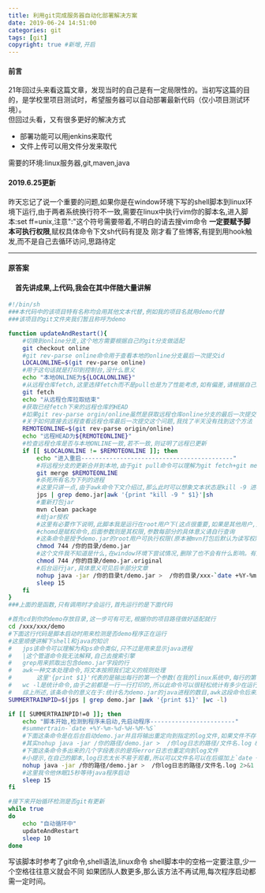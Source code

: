 ```yaml
---
title: 利用git完成服务器自动化部署解决方案
date: 2019-06-24 14:51:00
categories: git
tags: [git]
copyright: true #新增,开启
---
```


#### 前言
21年回过头来看这篇文章，发现当时的自己是有一定局限性的。当初写这篇的目的，是学校里项目测试时，希望服务器可以自动部署最新代码（仅小项目测试环境）。  
但回过头看，又有很多更好的解决方式
- 部署功能可以用jenkins来取代
- 文件上传可以用文件分发来取代

需要的环境:linux服务器,git,maven,java
<!--more-->

#### 2019.6.25更新
昨天忘记了说一个重要的问题,如果你是在window环境下写的shell脚本到linux环境下运行,由于两者系统换行符不一致,需要在linux中执行vim你的脚本名,进入脚本:set ff=unix,注意":"这个符号需要带着,不明白的请去搜vim命令
**一定要赋予脚本可执行权限**,赋权具体命令下文sh代码有提及
刚才看了些博客,有提到用hook触发,而不是自己去循环访问,思路待定

---
#### 原答案

#### &emsp;首先讲成果,上代码,我会在其中伴随大量讲解
```sh
#!/bin/sh
###本代码中的该项目特有名称均会用其他文本代替,例如我的项目名就用demo代替
###该项目的git文件夹我们暂且称呼为demo

function updateAndRestart(){
	#切换到online分支,这个地方需要根据自己的git分支做适配
	git checkout online
	#git rev-parse online命令用于查看本地的online分支最后一次提交id
	LOCALONLINE=$(git rev-parse online)
    #用于这句话就是打印到控制台,没什么意义
	echo "本地ONLINE为${LOCALONLINE}"
	#从远程仓库fetch,这里选择fetch而不是pull也是为了性能考虑,如有偏差,请根据自己想法修改
	git fetch
	echo "从远程仓库拉取结束"
	#获取已经fetch下来的远程仓库的HEAD
	#如果git rev-parse orgin/online虽然是获取远程仓库online分支的最后一次提交,但是他不会真的去连接远程仓库拉取信息,而是读取本地的远程仓库的缓存信息,所以之前需要git fetch也是为了刷新本地缓存的作用。
    #关于如何直接去远程查看远程仓库最后一次提交这个问题,我找了半天没有找到这个方法
	REMOTEONLINE=$(git rev-parse origin/online)
	echo "远程HEAD为${REMOTEONLINE}"
	#检查远程仓库是否与本地ONLINE一致,若不一致,则证明了远程已更新
	if [[ $LOCALONLINE != $REMOTEONLINE ]]; then
		echo "进入重启-------------------------------------------"
		#将远程分支的更新合并到本地,由于git pull命令可以理解为git fetch+git merge,这一步的意义这里不做赘述
		git merge $REMOTEONLINE
		#杀死所有名为下列的进程
        #这里只讲一点,由于awk命令下文介绍过,那么此时可以想象文本状态是kill -9 进程pid,sh命令是把之前的输出当作脚本来执行,那么就成果实现了批量kill进程
		jps | grep demo.jar|awk '{print "kill -9 " $1}'|sh
		#重新打包jar
		mvn clean package
		#给jar授权
        #这里有必要作下说明,此脚本我是运行在root用户下(这点很重要,如果是其他用户,则在权限方面需要注意做适配)
        #chomd是赋权命令,后面参数则是其权限,参数每部分的具体意义请自行查询
        #这条命令是授予demo.jar的root用户可执行权限(原本被mvn打包后默认为读写权限,没有执行权限)
		chmod 744 /你的目录/demo.jar
        #这个文件我不知道是什么,在window环境下尝试情况,删除了也不会有什么影响。有人说.jar是不带依赖的,original是带依赖的,但是观察文件大小,发现original文件只有几十k,明显不是带着依赖一起打包的样子
		chmod 744 /你的目录/demo.jar.original
		#后台运行jar,具体意义可见后半部分文章
		nohup java -jar /你的目录t/demo.jar >  /你的目录/xxx-`date +%Y-%m-%d-%H-%M-%S`.log 2>&1 &
		sleep 15
	fi
}
###上面的是函数,只有调用时才会运行,首先运行的是下面代码

#首先cd到你的demo存放目录,这一步可有可无,根据你的项目路径做好适配就行
cd /xxx/xxx/demo
#下面这行代码是脚本启动时用来检测是否demo程序正在运行
#这里顺便讲解下shell和java的知识
#   jps该命令可以理解为和ps命令类似,只不过是用来显示java进程
#   |这个管道命令我无法解释,自己去搜索引擎
#   grep用来抓取出包含demo.jar字段的行
#   awk一种文本处理命令,将文本按照我们定义的规则处理
#       这里'{print $1}'代表的是输出每行的第一个参数(在我的linux系统中,每行的第一个参数正好是java进程的pid,其他人需要根据情况适配,注意'引号一定要有)
#   wc -l是统计命令,由于之前都是一行一行打印的,所以此命令可以很轻松统计有多少在运行
#   综上所述,该条命令的意义在于:统计名为demo.jar的java进程的数目,awk这段命令后来想了想属于冗余命令了,可视情况去除
SUMMERTRAINPID=$(jps | grep demo.jar |awk '{print $1}' |wc -l)

if [[ SUMMERTRAINPID!=0 ]]; then
	echo "脚本开始,检测到程序未启动,先启动程序------------------------"
    #summertrain-`date +%Y-%m-%d-%H-%M-%S`
    #下面这条命令是在后台启动demo.jar并且将输出重定向到指定的log文件,如果文件不存在会新建
    #其实nohup java -jar /你的路径/demo.jar >  /你log日志的路径/文件名.log &这条命令就可以做到这一点
    #下面这条命令多出来的几个字段表示的是将error日志也重定向到log文件
    #小提示,在自己的脚本,log日志太长不易于观看,所以可以文件名可以在后缀加上`date +%Y-%m-%d-%H-%M-%S`,参数可以在生成文件时自动加上当前实际后缀,例如demolog-`date +%Y-%m-%d-%H-%M-%S`.log
	nohup java -jar /你的路径/demo.jar >  /你log日志的路径/文件名.log 2>&1 &
    #这里我令他休眠15秒等待java程序启动
	sleep 15
fi

#接下来开始循环检测是否git有更新
while true
do
	echo "自动循环中"
	updateAndRestart
	sleep 10
done
```

写该脚本时参考了git命令,shell语法,linux命令
shell脚本中的空格一定要注意,少一个空格往往意义就会不同
如果团队人数更多,那么该方法不再试用,每次程序启动都需一定时间。